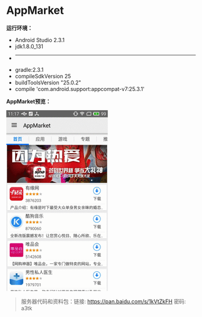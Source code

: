 # AppMarket
**运行环境：**

- Android Studio 2.3.1
- jdk1.8.0_131
- **************
- gradle:2.3.1
- compileSdkVersion 25
- buildToolsVersion "25.0.2"
- compile 'com.android.support:appcompat-v7:25.3.1'



**AppMarket预览：**

![](./appmarket预览.gif)



> 服务器代码和资料包：链接: https://pan.baidu.com/s/1kVtZkFH 密码: a3tk